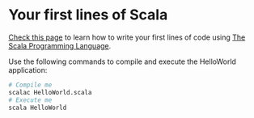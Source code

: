 # Your first lines of Scala

[Check this page](https://www.scala-lang.org/documentation/your-first-lines-of-scala.html) to learn how to write your first lines of code using [The Scala Programming Language](https://www.scala-lang.org/).

Use the following commands to compile and execute the HelloWorld application:

```bash
# Compile me
scalac HelloWorld.scala
# Execute me
scala HelloWorld
```